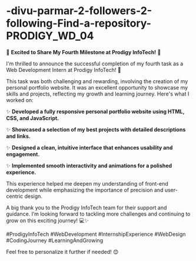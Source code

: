 # -divu-parmar-2-followers-2-following-Find-a-repository-PRODIGY_WD_04
🌟 **Excited to Share My Fourth Milestone at Prodigy InfoTech!** 🌟

I'm thrilled to announce the successful completion of my fourth task as a Web Development Intern at Prodigy InfoTech! 🚀

This task was both challenging and rewarding, involving the creation of my personal portfolio website. It was an excellent opportunity to showcase my skills and projects, reflecting my growth and learning journey. Here's what I worked on:

✨ **Developed a fully responsive personal portfolio website using HTML, CSS, and JavaScript.**

✨ **Showcased a selection of my best projects with detailed descriptions and links.**

✨ **Designed a clean, intuitive interface that enhances usability and engagement.**

✨ **Implemented smooth interactivity and animations for a polished experience.**

This experience helped me deepen my understanding of front-end development while emphasizing the importance of precision and user-centric design.

A big thank you to the Prodigy InfoTech team for their support and guidance. I’m looking forward to tackling more challenges and continuing to grow on this exciting journey! 💻✨



#ProdigyInfoTech #WebDevelopment #InternshipExperience #WebDesign #CodingJourney #LearningAndGrowing

Feel free to personalize it further if needed! 😊 
